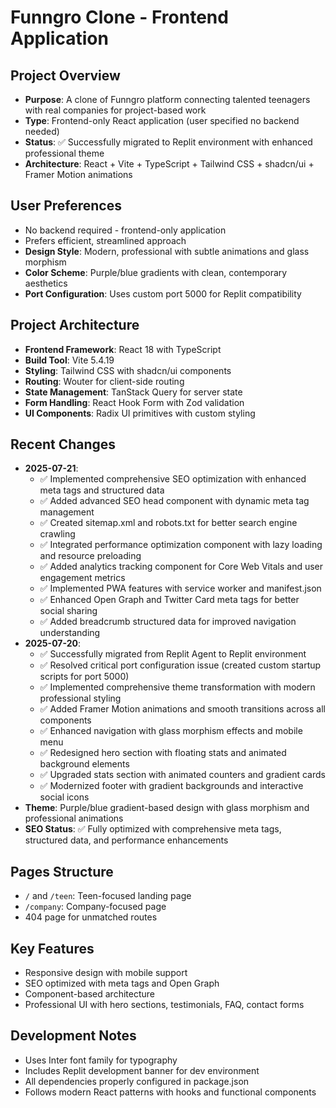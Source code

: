 # Funngro Clone - Frontend Application

## Project Overview
- **Purpose**: A clone of Funngro platform connecting talented teenagers with real companies for project-based work
- **Type**: Frontend-only React application (user specified no backend needed)
- **Status**: ✅ Successfully migrated to Replit environment with enhanced professional theme
- **Architecture**: React + Vite + TypeScript + Tailwind CSS + shadcn/ui + Framer Motion animations

## User Preferences
- No backend required - frontend-only application
- Prefers efficient, streamlined approach
- **Design Style**: Modern, professional with subtle animations and glass morphism
- **Color Scheme**: Purple/blue gradients with clean, contemporary aesthetics
- **Port Configuration**: Uses custom port 5000 for Replit compatibility

## Project Architecture
- **Frontend Framework**: React 18 with TypeScript
- **Build Tool**: Vite 5.4.19
- **Styling**: Tailwind CSS with shadcn/ui components
- **Routing**: Wouter for client-side routing
- **State Management**: TanStack Query for server state
- **Form Handling**: React Hook Form with Zod validation
- **UI Components**: Radix UI primitives with custom styling

## Recent Changes
- **2025-07-21**: 
  - ✅ Implemented comprehensive SEO optimization with enhanced meta tags and structured data
  - ✅ Added advanced SEO head component with dynamic meta tag management
  - ✅ Created sitemap.xml and robots.txt for better search engine crawling
  - ✅ Integrated performance optimization component with lazy loading and resource preloading
  - ✅ Added analytics tracking component for Core Web Vitals and user engagement metrics
  - ✅ Implemented PWA features with service worker and manifest.json
  - ✅ Enhanced Open Graph and Twitter Card meta tags for better social sharing
  - ✅ Added breadcrumb structured data for improved navigation understanding
- **2025-07-20**: 
  - ✅ Successfully migrated from Replit Agent to Replit environment
  - ✅ Resolved critical port configuration issue (created custom startup scripts for port 5000)
  - ✅ Implemented comprehensive theme transformation with modern professional styling
  - ✅ Added Framer Motion animations and smooth transitions across all components
  - ✅ Enhanced navigation with glass morphism effects and mobile menu
  - ✅ Redesigned hero section with floating stats and animated background elements
  - ✅ Upgraded stats section with animated counters and gradient cards
  - ✅ Modernized footer with gradient backgrounds and interactive social icons
- **Theme**: Purple/blue gradient-based design with glass morphism and professional animations
- **SEO Status**: ✅ Fully optimized with comprehensive meta tags, structured data, and performance enhancements

## Pages Structure
- `/` and `/teen`: Teen-focused landing page
- `/company`: Company-focused page  
- 404 page for unmatched routes

## Key Features
- Responsive design with mobile support
- SEO optimized with meta tags and Open Graph
- Component-based architecture
- Professional UI with hero sections, testimonials, FAQ, contact forms

## Development Notes
- Uses Inter font family for typography
- Includes Replit development banner for dev environment
- All dependencies properly configured in package.json
- Follows modern React patterns with hooks and functional components